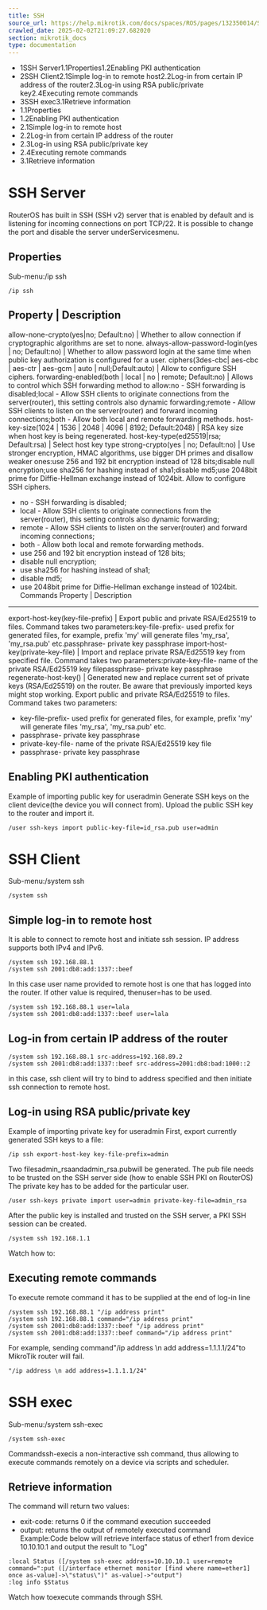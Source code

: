 ```yaml
---
title: SSH
source_url: https://help.mikrotik.com/docs/spaces/ROS/pages/132350014/SSH,
crawled_date: 2025-02-02T21:09:27.682020
section: mikrotik_docs
type: documentation
---
```


* 1SSH Server1.1Properties1.2Enabling PKI authentication
* 2SSH Client2.1Simple log-in to remote host2.2Log-in from certain IP address of the router2.3Log-in using RSA public/private key2.4Executing remote commands
* 3SSH exec3.1Retrieve information
* 1.1Properties
* 1.2Enabling PKI authentication
* 2.1Simple log-in to remote host
* 2.2Log-in from certain IP address of the router
* 2.3Log-in using RSA public/private key
* 2.4Executing remote commands
* 3.1Retrieve information
# SSH Server
RouterOS has built in SSH (SSH v2) server that is enabled by default and is listening for incoming connections on port TCP/22. It is possible to change the port and disable the server underServicesmenu.
## Properties
Sub-menu:/ip ssh
```
/ip ssh
```
Property | Description
----------------------
allow-none-crypto(yes|no; Default:no) | Whether to allow connection if cryptographic algorithms are set to none.
always-allow-password-login(yes | no; Default:no) | Whether to allow password login at the same time when public key authorization is configured for a user.
ciphers(3des-cbc| aes-cbc | aes-ctr | aes-gcm | auto | null;Default:auto) | Allow to configure SSH ciphers.
forwarding-enabled(both | local | no | remote; Default:no) | Allows to control which SSH forwarding method to allow:no - SSH forwarding is disabled;local - Allow SSH clients to originate connections from the server(router), this setting controls also dynamic forwarding;remote - Allow SSH clients to listen on the server(router) and forward incoming connections;both - Allow both local and remote forwarding methods.
host-key-size(1024 | 1536 | 2048 | 4096 | 8192; Default:2048) | RSA key size when host key is being regenerated.
host-key-type(ed25519|rsa; Default:rsa) | Select host key type
strong-crypto(yes | no; Default:no) | Use stronger encryption, HMAC algorithms, use bigger DH primes and disallow weaker ones:use 256 and 192 bit encryption instead of 128 bits;disable null encryption;use sha256 for hashing instead of sha1;disable md5;use 2048bit prime for Diffie-Hellman exchange instead of 1024bit.
Allow to configure SSH ciphers.
* no - SSH forwarding is disabled;
* local - Allow SSH clients to originate connections from the server(router), this setting controls also dynamic forwarding;
* remote - Allow SSH clients to listen on the server(router) and forward incoming connections;
* both - Allow both local and remote forwarding methods.
* use 256 and 192 bit encryption instead of 128 bits;
* disable null encryption;
* use sha256 for hashing instead of sha1;
* disable md5;
* use 2048bit prime for Diffie-Hellman exchange instead of 1024bit.
Commands
Property | Description
----------------------
export-host-key(key-file-prefix) | Export public and private RSA/Ed25519 to files. Command takes two parameters:key-file-prefix- used prefix for generated files, for example, prefix 'my' will generate files 'my_rsa', 'my_rsa.pub' etc.passphrase- private key passphrase
import-host-key(private-key-file) | Import and replace private RSA/Ed25519 key from specified file. Command takes two parameters:private-key-file- name of the private RSA/Ed25519 key filepassphrase- private key passphrase
regenerate-host-key() | Generated new and replace current set of private keys (RSA/Ed25519) on the router. Be aware that previously imported keys might stop working.
Export public and private RSA/Ed25519 to files. Command takes two parameters:
* key-file-prefix- used prefix for generated files, for example, prefix 'my' will generate files 'my_rsa', 'my_rsa.pub' etc.
* passphrase- private key passphrase
* private-key-file- name of the private RSA/Ed25519 key file
* passphrase- private key passphrase
## Enabling PKI authentication
Example of importing public key for useradmin
Generate SSH keys on the client device(the device you will connect from). Upload the public SSH key to the router and import it.
```
/user ssh-keys import public-key-file=id_rsa.pub user=admin
```
# SSH Client
Sub-menu:/system ssh
```
/system ssh
```
## Simple log-in to remote host
It is able to connect to remote host and initiate ssh session. IP address supports both IPv4 and IPv6.
```
/system ssh 192.168.88.1
/system ssh 2001:db8:add:1337::beef
```
In this case user name provided to remote host is one that has logged into the router. If other value is required, thenuser=<username>has to be used.
```
/system ssh 192.168.88.1 user=lala
/system ssh 2001:db8:add:1337::beef user=lala
```
## Log-in from certain IP address of the router
```
/system ssh 192.168.88.1 src-address=192.168.89.2
/system ssh 2001:db8:add:1337::beef src-address=2001:db8:bad:1000::2
```
in this case, ssh client will try to bind to address specified and then initiate ssh connection to remote host.
## Log-in using RSA public/private key
Example of importing private key for useradmin
First, export currently generated SSH keys to a file:
```
/ip ssh export-host-key key-file-prefix=admin
```
Two filesadmin_rsaandadmin_rsa.pubwill be generated. The pub file needs to be trusted on the SSH server side (how to enable SSH PKI on RouterOS) The private key has to be added for the particular user.
```
/user ssh-keys private import user=admin private-key-file=admin_rsa
```
After the public key is installed and trusted on the SSH server, a PKI SSH session can be created.
```
/system ssh 192.168.1.1
```
Watch how to:
## Executing remote commands
To execute remote command it has to be supplied at the end of log-in line
```
/system ssh 192.168.88.1 "/ip address print"
/system ssh 192.168.88.1 command="/ip address print"
/system ssh 2001:db8:add:1337::beef "/ip address print"
/system ssh 2001:db8:add:1337::beef command="/ip address print"
```
For example, sending command"/ip address \n add address=1.1.1.1/24"to MikroTik router will fail.
```
"/ip address \n add address=1.1.1.1/24"
```
# SSH exec
Sub-menu:/system ssh-exec
```
/system ssh-exec
```
Commandssh-execis a non-interactive ssh command, thus allowing to execute commands remotely on a device via scripts and scheduler.
## Retrieve information
The command will return two values:
* exit-code: returns 0 if the command execution succeeded
* output: returns the output of remotely executed command
Example:Code below will retrieve interface status of ether1 from device 10.10.10.1 and output the result to "Log"
```
:local Status ([/system ssh-exec address=10.10.10.1 user=remote command=":put ([/interface ethernet monitor [find where name=ether1] once as-value]->\"status\")" as-value]->"output")
:log info $Status
```
Watch how toexecute commands through SSH.